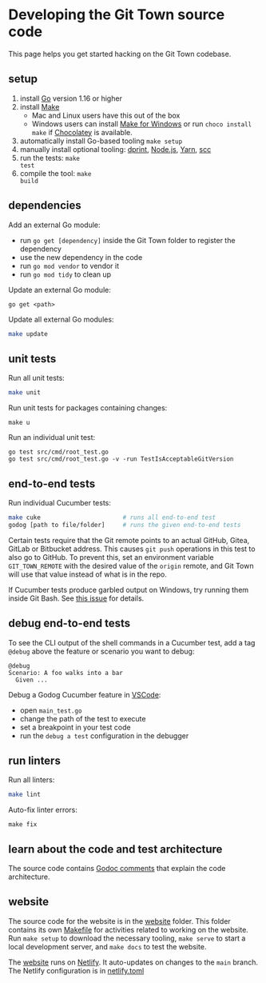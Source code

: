 # Developing the Git Town source code

This page helps you get started hacking on the Git Town codebase.

## setup

1. install [Go](https://golang.org) version 1.16 or higher
2. install [Make](https://www.gnu.org/software/make)
   - Mac and Linux users have this out of the box
   - Windows users can install
     [Make for Windows](https://gnuwin32.sourceforge.net/packages/make.htm) or
     run `choco install make` if [Chocolatey](https://chocolatey.org) is
     available.
3. automatically install Go-based tooling
   <code textrun="verify-make-command">make setup</code>
4. manually install optional tooling: [dprint](https://dprint.dev),
   [Node.js](https://nodejs.org), [Yarn](https://yarnpkg.com/),
   [scc](https://github.com/boyter/scc)
5. run the tests: <code textrun="verify-make-command">make test</code>
6. compile the tool: <code textrun="verify-make-command">make build</code>

## dependencies

Add an external Go module:

- run `go get [dependency]` inside the Git Town folder to register the
  dependency
- use the new dependency in the code
- run `go mod vendor` to vendor it
- run `go mod tidy` to clean up

Update an external Go module:

```
go get <path>
```

Update all external Go modules:

```bash
make update
```

## unit tests

Run all unit tests:

```bash
make unit
```

Run unit tests for packages containing changes:

```
make u
```

Run an individual unit test:

```
go test src/cmd/root_test.go
go test src/cmd/root_test.go -v -run TestIsAcceptableGitVersion
```

## end-to-end tests

Run individual Cucumber tests:

```bash
make cuke                       # runs all end-to-end test
godog [path to file/folder]     # runs the given end-to-end tests
```

Certain tests require that the Git remote points to an actual GitHub, Gitea,
GitLab or Bitbucket address. This causes `git push` operations in this test to
also go to GitHub. To prevent this, set an environment variable
`GIT_TOWN_REMOTE` with the desired value of the `origin` remote, and Git Town
will use that value instead of what is in the repo.

If Cucumber tests produce garbled output on Windows, try running them inside Git
Bash. See [this issue](https://github.com/cucumber/godog/issues/129) for
details.

## debug end-to-end tests

To see the CLI output of the shell commands in a Cucumber test, add a tag
`@debug` above the feature or scenario you want to debug:

```cucumber
@debug
Scenario: A foo walks into a bar
  Given ...
```

Debug a Godog Cucumber feature in [VSCode](https://code.visualstudio.com):

- open `main_test.go`
- change the path of the test to execute
- set a breakpoint in your test code
- run the `debug a test` configuration in the debugger

## run linters

Run all linters:

```bash
make lint
```

Auto-fix linter errors:

```
make fix
```

## learn about the code and test architecture

The source code contains
[Godoc comments](https://pkg.go.dev/github.com/git-town/git-town) that explain
the code architecture.

## website

The source code for the website is in the [website](website) folder. This folder
contains its own [Makefile](website/Makefile) for activities related to working
on the website. Run `make setup` to download the necessary tooling, `make serve`
to start a local development server, and `make docs` to test the website.

The [website](https://www.git-town.com) runs on
[Netlify](https://www.netlify.com). It auto-updates on changes to the `main`
branch. The Netlify configuration is in [netlify.toml](netlify.toml)
